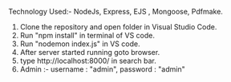 Technology Used:-
NodeJs, Express, EJS , Mongoose, Pdfmake.



1. Clone the repository and open folder in Visual Studio Code.
2. Run "npm install" in terminal of VS code.
3. Run "nodemon index.js" in VS code.
4. After server started running goto browser.
5. type http://localhost:8000/ in search bar.
6. Admin :-
    username : "admin",
    password : "admin"
